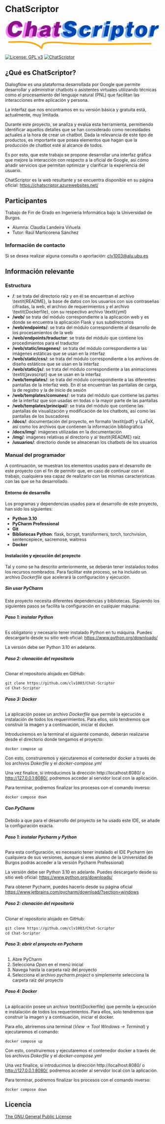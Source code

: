 # ChatScriptor

<img href="https://chatscriptor.azurewebsites.net/" src="web/static/imagenes/CSLogoCompleto.png" alt="">

[![License: GPL v3](https://img.shields.io/badge/License-GPLv3-purple.svg)](https://www.gnu.org/licenses/gpl-3.0)
[![ChatScriptor](https://img.shields.io/badge/ChatSciptor_Web-🔗-blue)](https://chatscriptor.azurewebsites.net/)

## ¿Qué es ChatScriptor?

Dialogflow es una plataforma desarrollada por Google que permite desarrollar y administrar chatbots o asistentes
virtuales utilizando técnicas como el procesamiento del lenguaje natural (PNL) que facilitan las interacciones entre
aplicación y persona.

La interfaz que nos encontramos en su versión básica y gratuita está, actualmente, muy limitada.

Durante este proyecto, se analiza y evalúa esta herramienta, permitiendo identificar aquellos detalles que se han
considerado como necesidades actuales a la hora de crear un chatbot. Dada la relevancia de este tipo de productos, es
importante que posea elementos que hagan que la producción de chatbot esté al alcance de todos.

Es por esto, que este trabajo se propone desarrollar una interfaz gráfica que mejore la interacción con respecto a la
oficial de Google, así cómo añadir servicios que permitan optimizar y clarificar la experiencia del usuario.

ChatScriptor es la web resultante y se encuentra disponible en su página
oficial: https://chatscriptor.azurewebsites.net/

## Participantes

Trabajo de Fin de Grado en Ingeniería Informática bajo la Universidad de Burgos.

- Alumna: Claudia Landeira Viñuela
- Tutor: Raúl Marticorena Sánchez

### Información de contacto

Si se desea realizar alguna consulta o aportación: clv1003@alu.ubu.es

## Información relevante

### Estructura

- **/**: se trata del directorio raíz y en él se encuentran el archivo \textit{README}, la base de datos con los
  usuarios
  con sus contraseñas cifradas, la web, el archivo de requerimientos y el archivo \textit{Dockerfile}, con su respectivo
  archivo \textit{yml}
- **/web/** se trata del módulo correspondiente a la aplicación web y es donde se encuentra la aplicación Flask y sus
  subdirectorios
- **/web/endpoints/**: se trata del módulo correspondiente al desarrollo de los procesamientos de la web
- **/web/endpoints/traductor**: se trata del módulo que contiene los procedimientos para el traductor
- **/web/static/imagenes/**: se trata del módulo correspondiente a las imágenes estáticas que se usan en la interfaz
- **/web/static/css/**: se trata del módulo correspondiente a los archivos de diseño estáticos que se usan en la
  interfaz
- **/web/static/js/**: se trata del módulo correspondiente a las animaciones \textit{javascript} que se usan en la
  interfaz
- **/web/templates/**: se trata del módulo correspondiente a las diferentes pantallas de la interfaz web. En él se
  encuentran las pantallas de carga, la de registro y la de inicio de sesión
- **/web/templates/comunes/**: se trata del módulo que contiene las partes de la interfaz que son usadas en todas o la
  mayor
  parte de las pantallas
- **/web/templates/principal/**: se trata del módulo que contiene las pantallas de visualización y modificación de los
  chatbots, así como las pantallas de los buscadores
- **/docs/**: documentación del proyecto, en formato \textit{pdf} y \LaTeX, así como los archivos que contienen la
  información bibliográfica
- **/docs/img/**: imágenes utilizadas en la documentación
- **/img/**: imágenes relativas al directorio y al \textit{README} raíz
- **/usuarios/**: directorio donde se almacenan los chatbots de los usuarios

### Manual del programador

A continuación, se muestran los elementos usados para el desarrollo de este proyecto con el fin de permitir que, en caso
de continuar con el trabajo, cualquiera sea capaz de realizarlo con las mismas características con las que se ha
desarrollado.

#### Entorno de desarrollo

Los programas y dependencias usados para el desarrollo de este proyecto, han sido los siguientes:

- **Python 3.10**
- **PyCharm Professional**
- **Git**
- **Bibliotecas Python**: flask, bcrypt, transformers, torch, torchvision, sentencepiece, sacremose, waitress
- **Docker**

#### Instalación y ejecución del proyecto

Tal y como se ha descrito anteriormente, se deberán tener instalados todos los recursos nombrados. Para
facilitar este proceso, se ha incluido un archivo _Dockerfile_ que acelerará la configuración y ejecución.

##### Sin usar PyCharm

Este proyecto necesita diferentes dependencias y bibliotecas. Siguiendo los siguientes pasos se facilita la
configuración en cualquier máquina:

###### _**Paso 1: instalar Python**_

Es obligatorio y necesario tener instalado Python en tu máquina. Puedes descargarlo desde su sitio web
oficial: https://www.python.org/downloads/

La versión debe ser Python 3.10 en adelante.

###### _**Paso 2: clonación del repositorio**_

Clonar el repositorio alojado en GitHub:

~~~
git clone https://github.com/clv1003/Chat-Scriptor
cd Chat-Scriptor
~~~

###### _**Paso 3: Docker**_

La aplicación posee un archivo _Dockerfile_ que permite la ejecución e instalación de todos los requerimientos.
Para ellos, solo tendremos que construir la imagen y a continuación, iniciar el docker.

Introduciremos en la terminal el siguiente comando, deberán realizarse desde el directorio donde tengamos el proyecto:

~~~
docker compose up
~~~

Con esto, construiremos y ejecutaremos el contenedor docker a través de los archivos _Dokerfile_ y el
_docker-compose.yml_

Una vez finalice, si introducimos la dirección http://localhost:8080/ o http://127.0.0.1:8080/, podremos
acceder al servidor local con la aplicación.

Para terminar, podremos finalizar los procesos con el comando inverso:

~~~
docker compose down
~~~

##### Con PyCharm

Debido a que para el desarrollo del proyecto se ha usado este IDE, se añade la configuración exacta.

###### _**Paso 1: instalar Pycharm y Python**_

Para esta configuración, es necesario tener instalado el IDE Pycharm (en cualquiera de sus versiones, aunque si eres
alumno de la Universidad de Burgos podrás acceder a la versión Pycharm Professional)

La versión debe ser Python 3.10 en adelante. Puedes descargarlo desde su sitio web
oficial: https://www.python.org/downloads/

Para obtener Pycharm, puedes hacerlo desde su página oficial https://www.jetbrains.com/pycharm/download/?section=windows

###### _**Paso 2: clonación del repositorio**_

Clonar el repositorio alojado en GitHub:

~~~
git clone https://github.com/clv1003/Chat-Scriptor
cd Chat-Scriptor
~~~

###### _**Paso 3: abrir el proyecto en Pycharm**_

1. Abre PyCharm
2. Selecciona _Open_ en el menú inicial
3. Navega hasta la carpeta raíz del proyecto
4. Selecciona el archivo _pycharm.project_ o simplemente selecciona la carpeta raíz del proyecto

###### _**Paso 4: Docker**_

La aplicación posee un archivo \textit{Dockerfile} que permite la ejecución e instalación de todos los requerimientos.
Para ellos, solo tendremos que construir la imagen y a continuación, iniciar el docker.

Para ello, abriremos una terminal (_View -> Tool Windows -> Terminal_) y ejecutaremos el comando:

~~~
docker compose up
~~~

Con esto, construiremos y ejecutaremos el contenedor docker a través de los archivos _Dokerfile_ y el
_docker-compose.yml_

Una vez finalice, si introducimos la dirección http://localhost:8080/ o http://127.0.0.1:8080/, podremos
acceder al servidor local con la aplicación.

Para terminar, podremos finalizar los procesos con el comando inverso:

~~~
docker compose down
~~~

## Licencia
[The GNU General Public License](https://www.gnu.org/licenses/)
